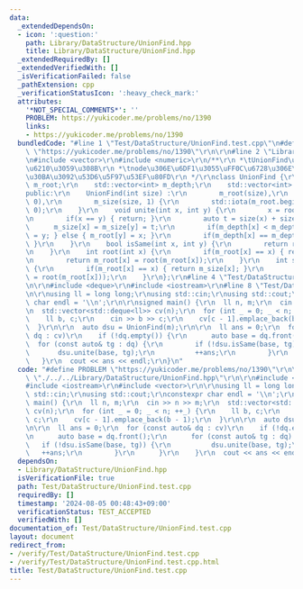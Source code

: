 ```yaml
---
data:
  _extendedDependsOn:
  - icon: ':question:'
    path: Library/DataStructure/UnionFind.hpp
    title: Library/DataStructure/UnionFind.hpp
  _extendedRequiredBy: []
  _extendedVerifiedWith: []
  _isVerificationFailed: false
  _pathExtension: cpp
  _verificationStatusIcon: ':heavy_check_mark:'
  attributes:
    '*NOT_SPECIAL_COMMENTS*': ''
    PROBLEM: https://yukicoder.me/problems/no/1390
    links:
    - https://yukicoder.me/problems/no/1390
  bundledCode: "#line 1 \"Test/DataStructure/UnionFind.test.cpp\"\n#define PROBLEM\
    \ \"https://yukicoder.me/problems/no/1390\"\r\n\r\n#line 2 \"Library/DataStructure/UnionFind.hpp\"\
    \n#include <vector>\r\n#include <numeric>\r\n/**\r\n *\tUnionFind\u6728\u3092\u69CB\
    \u6210\u3059\u308B\r\n *\tnode\u306E\u6DF1\u3055\uFF0C\u6728\u306E\u30B5\u30A4\
    \u30BA\u3092\u53D6\u5F97\u53EF\u80FD\r\n */\r\nclass UnionFind {\r\n    std::vector<int>\
    \ m_root;\r\n    std::vector<int> m_depth;\r\n    std::vector<int> m_size;\r\n\
    public:\r\n    UnionFind(int size) :\r\n        m_root(size),\r\n        m_depth(size,\
    \ 0),\r\n        m_size(size, 1) {\r\n        std::iota(m_root.begin(), m_root.end(),\
    \ 0);\r\n    }\r\n    void unite(int x, int y) {\r\n        x = root(x); y = root(y);\r\
    \n        if(x == y) { return; }\r\n        auto t = size(x) + size(y);\r\n  \
    \      m_size[x] = m_size[y] = t;\r\n        if(m_depth[x] < m_depth[y]) { m_root[x]\
    \ = y; } else { m_root[y] = x; }\r\n        if(m_depth[x] == m_depth[y]) { ++m_depth[x];\
    \ }\r\n    }\r\n    bool isSame(int x, int y) {\r\n        return root(x) == root(y);\r\
    \n    }\r\n    int root(int x) {\r\n        if(m_root[x] == x) { return x; }\r\
    \n        return m_root[x] = root(m_root[x]);\r\n    }\r\n    int size(int x)\
    \ {\r\n        if(m_root[x] == x) { return m_size[x]; }\r\n        return size(m_root[x]\
    \ = root(m_root[x]));\r\n    }\r\n};\r\n#line 4 \"Test/DataStructure/UnionFind.test.cpp\"\
    \n\r\n#include <deque>\r\n#include <iostream>\r\n#line 8 \"Test/DataStructure/UnionFind.test.cpp\"\
    \n\r\nusing ll = long long;\r\nusing std::cin;\r\nusing std::cout;\r\nconstexpr\
    \ char endl = '\\n';\r\n\r\nsigned main() {\r\n  ll n, m;\r\n  cin >> n >> m;\r\
    \n  std::vector<std::deque<ll>> cv(n);\r\n  for (int _ = 0; _ < n; ++_) {\r\n\
    \    ll b, c;\r\n    cin >> b >> c;\r\n    cv[c - 1].emplace_back(b - 1);\r\n\
    \  }\r\n\r\n  auto dsu = UnionFind(m);\r\n\r\n  ll ans = 0;\r\n  for (const auto&\
    \ dq : cv)\r\n    if (!dq.empty()) {\r\n      auto base = dq.front();\r\n    \
    \  for (const auto& tg : dq) {\r\n        if (!dsu.isSame(base, tg)) {\r\n   \
    \       dsu.unite(base, tg);\r\n          ++ans;\r\n        }\r\n      }\r\n \
    \   }\r\n  cout << ans << endl;\r\n}\n"
  code: "#define PROBLEM \"https://yukicoder.me/problems/no/1390\"\r\n\r\n#include\
    \ \"./../../Library/DataStructure/UnionFind.hpp\"\r\n\r\n#include <deque>\r\n\
    #include <iostream>\r\n#include <vector>\r\n\r\nusing ll = long long;\r\nusing\
    \ std::cin;\r\nusing std::cout;\r\nconstexpr char endl = '\\n';\r\n\r\nsigned\
    \ main() {\r\n  ll n, m;\r\n  cin >> n >> m;\r\n  std::vector<std::deque<ll>>\
    \ cv(n);\r\n  for (int _ = 0; _ < n; ++_) {\r\n    ll b, c;\r\n    cin >> b >>\
    \ c;\r\n    cv[c - 1].emplace_back(b - 1);\r\n  }\r\n\r\n  auto dsu = UnionFind(m);\r\
    \n\r\n  ll ans = 0;\r\n  for (const auto& dq : cv)\r\n    if (!dq.empty()) {\r\
    \n      auto base = dq.front();\r\n      for (const auto& tg : dq) {\r\n     \
    \   if (!dsu.isSame(base, tg)) {\r\n          dsu.unite(base, tg);\r\n       \
    \   ++ans;\r\n        }\r\n      }\r\n    }\r\n  cout << ans << endl;\r\n}"
  dependsOn:
  - Library/DataStructure/UnionFind.hpp
  isVerificationFile: true
  path: Test/DataStructure/UnionFind.test.cpp
  requiredBy: []
  timestamp: '2024-08-05 00:48:43+09:00'
  verificationStatus: TEST_ACCEPTED
  verifiedWith: []
documentation_of: Test/DataStructure/UnionFind.test.cpp
layout: document
redirect_from:
- /verify/Test/DataStructure/UnionFind.test.cpp
- /verify/Test/DataStructure/UnionFind.test.cpp.html
title: Test/DataStructure/UnionFind.test.cpp
---
```

